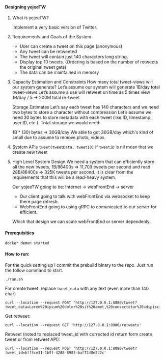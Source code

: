 #### Designing yojeeTW

1. What is yojeeTW? 

    Implement a very basic version of Twitter.

2. Requirements and Goals of the System
    - User can create a tweet on this page (anonymous)
    - Any tweet can be retweeted
    - The tweet will contain just 140 characters long string. 
    - Display top 10 tweets. (Ordering is based on the number of retweets the original tweet gets) 
    - The data can be maintained in memory

3. Capacity Estimation and Constraints
    How many total tweet-views will our system generate? 
    Let’s assume our system will generate 1B/day total tweet-views
    Let’s assume a use will retweet on time as 5 times view 1B/day / 5 -> 200M total re-tweet

    Storage Estimates 
    Let’s say each tweet has 140 characters and we need two bytes to store a character without compression
    Let’s assume we need 30 bytes to store metadata with each tweet (like ID, timestamp, user ID, etc.). Total storage we would need:

    1B * (30) bytes => 30GB/day
    We able to got 30GB/day which's kind of small due to assume to remove photo, videos. 

4. System APIs
    `tweet(tweetData, tweetID)`
    if `tweetID` is nil mean that we create new tweet
    
5. High Level System Design
    We need a system that can efficiently store all the new tweets, 1B/86400s => 11,709 tweets per second and read 28B/86400s => 325K tweets per second. 
    It is clear from the requirements that this will be a read-heavy system.

    Our yojeeTW going to be:
    Internet -> webFrontEnd -> server
    - Our client going to talk with webFrontEnd via websocket to keep there page refresh.
    - WebFrontEnd going to using gRPC to comunicated to our server for efficient. 

    Which that design we can scale webFrontEnd or server dependenly.

#### Prerequisities

    docker demon started

#### How to run:
For the quick setting up I commit the prebuild binary to the repo. Just run the follow command to start.

`./run.sh`

For create tweet: replace `tweet_data` with any text (even more than 140 char)

```
curl --location --request POST 'http://127.0.0.1:8080/tweet?tweet_data=Lorem%20ipsum%20dolor%20sit%20amet,%20consectetur%20adipiscing%20elit.%20Pellentesque%20interdum%20rutrum%20sodales.%20Nullam%20mattis%20fermentum%20libero,%20non%20volutpat.%20'

```

Get retweet:

```
curl --location --request GET 'http://127.0.0.1:8080/retweets'
```

Retweet (noted to replaced tweet_id with corrected id return form create tweet or from retweet API):

```
curl --location --request POST 'http://127.0.0.1:8080/tweet?tweet_id=bff3ce31-1b9f-4208-8983-baf72d8e2c2c'
```
